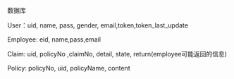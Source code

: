 数据库

User：uid, name, pass, gender, email,token,token_last_update

Employee:  eid, name,pass,email

Claim: uid, policyNo ,claimNo, detail, state, return(employee可能返回的信息)

Policy: policyNo, uid, policyName, content

